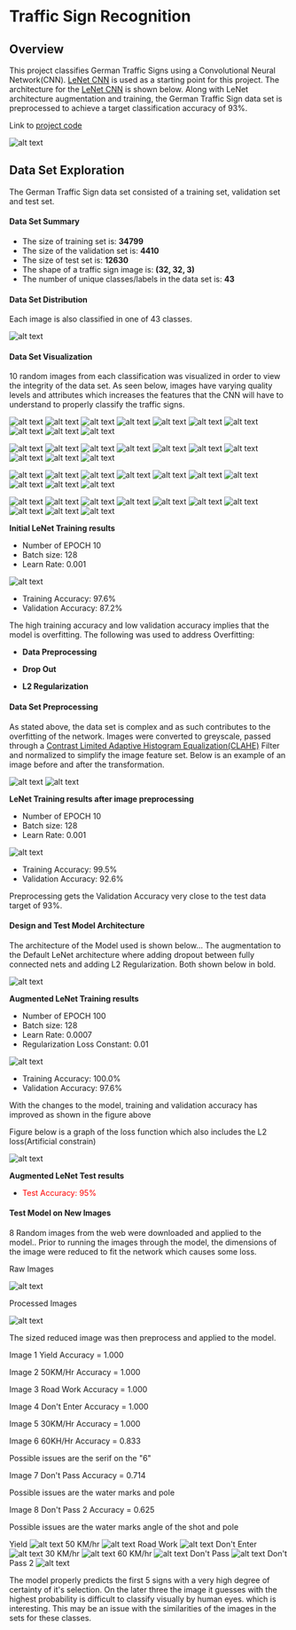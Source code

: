 [//]: # (Image References)

[image1]: ./examples/visualization.png "Visualization"
[image2]: ./examples/grayscale.jpg "Grayscaling"
[image3]: ./examples/random_noise.jpg "Random Noise"
[image4]: ./examples/placeholder.png "Traffic Sign 1"
[image5]: ./examples/placeholder.png "Traffic Sign 2"
[image6]: ./examples/placeholder.png "Traffic Sign 3"
[image7]: ./examples/placeholder.png "Traffic Sign 4"
[image8]: ./examples/placeholder.png "Traffic Sign 5"
[image9]:  ./examples/stop0.png "Stop Sign 0"
[image10]: ./examples/stop1.png "Stop Sign 1"
[image11]: ./examples/stop2.png "Stop Sign 2"
[image12]: ./examples/stop3.png "Stop Sign 3"
[image13]: ./examples/stop4.png "Stop Sign 4"
[image14]: ./examples/stop5.png "Stop Sign 5"
[image15]: ./examples/stop6.png "Stop Sign 6"
[image16]: ./examples/stop7.png "Stop Sign 7"
[image17]: ./examples/stop8.png "Stop Sign 8"
[image18]: ./examples/stop9.png "Stop Sign 9"
[image19]: ./examples/hist.png "Data Set Historgram"
[image20]: ./examples/initial_training.png "Initial Training Results"
[image21]: ./examples/normization_training.png "Normization Training Results"
[image22]: ./examples/grey_norm_filter_training.png "Grey Norm and Filter Training Results"
[image23]: ./examples/grey_norm_filter_drop_training.png "Grey Norm and Filter Dropout Training Results"
[image24]: ./examples/grey_norm_filter_drop_training_loss.png "Grey Norm and Filter Dropout Training Results"
[image25]: ./examples/lenet5.png "LeNet CNN"
[image26]: ./examples/train_classes.png "Traning Set Histagram"

[image27]: ./examples/speed20_0.png "Speed20_ Sign 0"
[image28]: ./examples/speed20_1.png "Speed20_ Sign 1"
[image29]: ./examples/speed20_2.png "Speed20_ Sign 2"
[image30]: ./examples/speed20_3.png "Speed20_ Sign 3"
[image31]: ./examples/speed20_4.png "Speed20_ Sign 4"
[image32]: ./examples/speed20_5.png "Speed20_ Sign 5"
[image33]: ./examples/speed20_6.png "Speed20_ Sign 6"
[image34]: ./examples/speed20_7.png "Speed20_ Sign 7"
[image35]: ./examples/speed20_8.png "Speed20_ Sign 8"
[image36]: ./examples/speed20_9.png "Speed20_ Sign 9"

[image37]: ./examples/processed_stop_report.png "Processed Stop Sign"
[image38]: ./examples/stop_report.png "Stop Sign Report"

[image40]: ./examples/speed30_0.png "Speed30_ Sign 0"
[image41]: ./examples/speed30_1.png "Speed30_ Sign 1"
[image42]: ./examples/speed30_2.png "Speed30_ Sign 2"
[image43]: ./examples/speed30_3.png "Speed30_ Sign 3"
[image44]: ./examples/speed30_4.png "Speed30_ Sign 4"
[image45]: ./examples/speed30_5.png "Speed30_ Sign 5"
[image46]: ./examples/speed30_6.png "Speed30_ Sign 6"
[image47]: ./examples/speed30_7.png "Speed30_ Sign 7"
[image48]: ./examples/speed30_8.png "Speed30_ Sign 8"
[image49]: ./examples/speed30_9.png "Speed30_ Sign 9"

[image50]: ./examples/child0.png "Child_ Sign 0"
[image51]: ./examples/child1.png "Child_ Sign 1"
[image52]: ./examples/child2.png "Child_ Sign 2"
[image53]: ./examples/child3.png "Child_ Sign 3"
[image54]: ./examples/child4.png "Child_ Sign 4"
[image55]: ./examples/child5.png "Child_ Sign 5"
[image56]: ./examples/child6.png "Child_ Sign 6"
[image57]: ./examples/child7.png "Child_ Sign 7"
[image58]: ./examples/child8.png "Child_ Sign 8"
[image59]: ./examples/child9.png "Child_ Sign 9"

[image60]: ./german_signs/yield.png "Processed German Sign"
[image61]: ./german_signs/yield_color.png "Raw German Sign"
[image62]: ./german_signs/german_results0.png "Results"
[image63]: ./german_signs/german_results1.png "Results"
[image64]: ./german_signs/german_results2.png "Results"
[image65]: ./german_signs/german_results3.png "Results"
[image66]: ./german_signs/german_results4.png "Results"
[image67]: ./german_signs/german_results5.png "Results"
[image68]: ./german_signs/german_results6.png "Results"
[image69]: ./german_signs/german_results7.png "Results"
[image70]: ./examples/network_changes.png "Network"


# **Traffic Sign Recognition** 

## **Overview**

This project classifies German Traffic Signs using a Convolutional Neural Network(CNN).   [LeNet CNN](http://yann.lecun.com/exdb/publis/pdf/lecun-98.pdf) is used as a starting point for this project.  The architecture for the [LeNet CNN](http://yann.lecun.com/exdb/publis/pdf/lecun-98.pdf) is shown below.  Along with LeNet architecture augmentation and training, the German Traffic Sign data set is preprocessed to achieve a target classification accuracy of 93%.

Link to [project code](https://github.com/hbutler97/Traffic-Sign-Classifier/blob/master/Traffic_Sign_Classifier.ipynb)

![alt text][image25]

## **Data Set Exploration**

The German Traffic Sign data set consisted of a training set, validation set and test set. 

#### **Data Set Summary**

* The size of training set is: **34799**
* The size of the validation set is: **4410**
* The size of test set is: **12630**
* The shape of a traffic sign image is: **(32, 32, 3)**
* The number of unique classes/labels in the data set is: **43**

#### **Data Set Distribution**

Each image is also classified in one of 43 classes.  

![alt text][image26]

#### **Data Set Visualization**

10 random images from each classification was visualized in order to view the integrity of the data set.
As seen below, images have varying quality levels and attributes which increases the features that the CNN will have to understand to properly classify the traffic signs.


![alt text][image9] ![alt text][image10] ![alt text][image11] ![alt text][image12] ![alt text][image13] ![alt text][image14] ![alt text][image15] ![alt text][image16] ![alt text][image17] ![alt text][image18]

![alt text][image27] ![alt text][image28] ![alt text][image29] ![alt text][image30] ![alt text][image31] ![alt text][image32] ![alt text][image33] ![alt text][image34] ![alt text][image35] ![alt text][image36]

![alt text][image40] ![alt text][image41] ![alt text][image42] ![alt text][image43] ![alt text][image44] ![alt text][image45] ![alt text][image46] ![alt text][image47] ![alt text][image48] ![alt text][image49]

![alt text][image50] ![alt text][image51] ![alt text][image52] ![alt text][image53] ![alt text][image54] ![alt text][image55] ![alt text][image56] ![alt text][image57] ![alt text][image58] ![alt text][image59]


**Initial LeNet Training results**

* Number of EPOCH 10
* Batch size: 128
* Learn Rate: 0.001

![alt text][image20]

* Training Accuracy: 97.6%
* Validation Accuracy: 87.2%

The high training accuracy and low validation accuracy implies that the model is overfitting. The following was used to address Overfitting:

* **Data Preprocessing**

* **Drop Out**

* **L2 Regularization** 


#### **Data Set Preprocessing**

As stated above, the data set is complex and as such contributes to the overfitting of the network.  Images were converted to greyscale, passed through a [Contrast Limited Adaptive Histogram Equalization(CLAHE)](https://en.wikipedia.org/wiki/Adaptive_histogram_equalization) Filter and normalized to simplify the image feature set.  Below is an example of an image before and after the transformation.


![alt text][image38] ![alt text][image37]


**LeNet Training results after image preprocessing**

* Number of EPOCH 10
* Batch size: 128
* Learn Rate: 0.001

![alt text][image22]

* Training Accuracy: 99.5%
* Validation Accuracy: 92.6%

Preprocessing gets the Validation Accuracy very close to the test data target of 93%.


#### **Design and Test Model Architecture**

The architecture of the Model used is shown below...  The augmentation to the Default LeNet architecture where adding dropout between fully connected nets and adding L2 Regularization.  Both shown below in bold.

![alt text][image70]

**Augmented LeNet Training results**

* Number of EPOCH 100
* Batch size: 128
* Learn Rate: 0.0007
* Regularization Loss Constant: 0.01

![alt text][image23] 

* Training Accuracy: 100.0%
* Validation Accuracy: 97.6%

With the changes to the model, training and validation accuracy has improved as shown in the figure above

Figure below is a graph of the loss function which also includes the L2 loss(Artificial constrain)

![alt text][image24]


**Augmented LeNet Test results**

* <span style="color:red"> Test Accuracy: 95% </span>



#### **Test Model on New Images**

8 Random images from the web were downloaded and applied to the model..  Prior to running the images through the model, the dimensions of the image were reduced to fit the network which causes some loss. 


Raw Images

![alt text][image61]

Processed Images

![alt text][image60]

The sized reduced image was then preprocess and applied to the model.



Image 1 Yield Accuracy = 1.000

Image 2 50KM/Hr Accuracy = 1.000

Image 3 Road Work Accuracy = 1.000

Image 4 Don't Enter Accuracy = 1.000

Image 5 30KM/Hr Accuracy = 1.000

Image 6 60KH/Hr Accuracy = 0.833

Possible issues are the serif on the "6"

Image 7 Don't Pass Accuracy = 0.714

Possible issues are the water marks and pole

Image 8 Don't Pass 2 Accuracy = 0.625

Possible issues are the water marks angle of the shot and pole


Yield
![alt text][image62]
50 KM/hr
![alt text][image63]
Road Work
![alt text][image64]
Don't Enter
![alt text][image65]
30 KM/hr
![alt text][image66]
60 KM/hr
![alt text][image67]
Don't Pass
![alt text][image68]
Don't Pass 2
![alt text][image69]

The model properly predicts the first 5 signs with a very high degree of certainty of it's selection.  On the later three the image it guesses with the highest probability is difficult to classify visually by human eyes. which is interesting. This may be an issue with the similarities of the images in the sets for these classes. 



